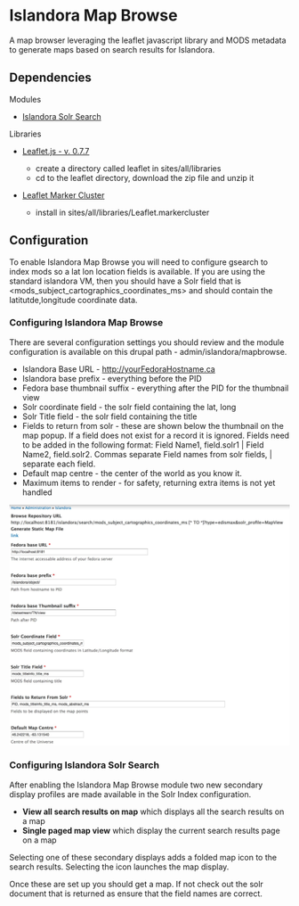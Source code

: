 # Islandora Map Browse

A map browser leveraging the leaflet javascript library and MODS metadata to generate maps based on search results for Islandora.

## Dependencies

Modules
* [Islandora Solr Search](http://github.com/islandora/islandora_solr_search)

Libraries
* [Leaflet.js - v. 0.7.7](http://leafletjs.com/download.html)
   * create a directory called leaflet in sites/all/libraries
   * cd to the leaflet directory, download the zip file and unzip it

* [Leaflet Marker Cluster](https://github.com/Leaflet/Leaflet.markercluster/tree/leaflet-0.7)
   * install in sites/all/libraries/Leaflet.markercluster

## Configuration

To enable Islandora Map Browse you will need to configure gsearch to index mods so a lat lon location fields is available.  If you are using the standard islandora VM, then you should have a Solr field that is <mods_subject_cartographics_coordinates_ms> and should contain the latitutde,longitude coordinate data.

### Configuring Islandora Map Browse

There are several configuration settings you should review and the module configuration is available on this drupal path - admin/islandora/mapbrowse.

* Islandora Base URL - http://yourFedoraHostname.ca
* Islandora base prefix - everything before the PID
* Fedora base thumbnail suffix - everything after the PID for the thumbnail view
* Solr coordinate field - the solr field containing the lat, long
* Solr Title field - the solr field containing the title
* Fields to return from solr - these are shown below the thumbnail on the map popup. If a field does not exist for a record it is ignored. Fields need to be added in the following format: Field Name1, field.solr1 | Field Name2, field.solr2. Commas separate Field names from solr fields, | separate each field.
* Default map centre - the center of the world as you know it.
* Maximum items to render - for safety, returning extra items is not yet handled  

![Configuration Options](https://raw.githubusercontent.com/dmoses/islandora_screenshots/master/islandora_map_browse_config.jpg "Configuration Options")


### Configuring Islandora Solr Search

After enabling the Islandora Map Browse module two new secondary display profiles are made available in the Solr Index configuration.

* **View all search results on map** which displays all the search results on a map
* **Single paged map view** which display the current search results page on a map

Selecting one of these secondary displays adds a folded map icon to the search results. Selecting the icon launches the map display.

Once these are set up you should get a map.  If not check out the solr document that is returned as ensure that the field names are correct.
